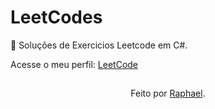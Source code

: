 # LeetCodes

🎯 Soluções de Exercicios Leetcode em C#.

Acesse o meu perfil: [LeetCode][]

[LeetCode]: https://leetcode.com/u/RaphaelPedroso/

##
<div align="center">Feito por <a href="https://github.com/thundercowboy">Raphael</a>.</div>